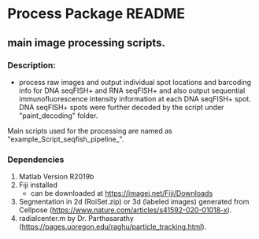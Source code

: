 
# Process Package README

## main image processing scripts.

### Description: 
* process raw images and output individual spot locations and barcoding info for DNA seqFISH+ and RNA seqFISH+ and also output sequential immunofluorescence intensity information at each DNA seqFISH+ spot. DNA seqFISH+ spots were further decoded by the script under "paint_decoding" folder.

Main scripts used for the processing are named as "example_Script_seqfish_pipeline_".

### Dependencies
1. Matlab Version R2019b
2. Fiji installed
	* can be downloaded at https://imagej.net/Fiji/Downloads
3. Segmentation in 2d (RoiSet.zip) or 3d (labeled images) generated from Cellpose (https://www.nature.com/articles/s41592-020-01018-x).
4. radialcenter.m by Dr. Parthasarathy (https://pages.uoregon.edu/raghu/particle_tracking.html).
